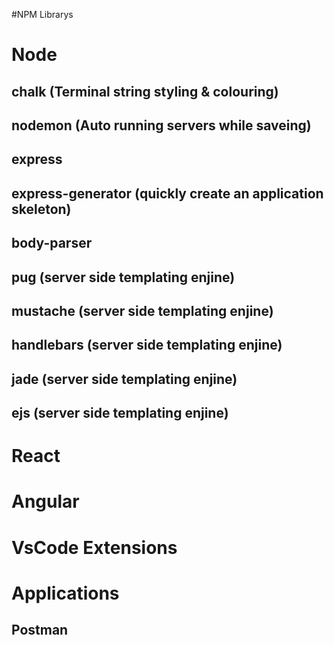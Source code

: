 #NPM Librarys

# Node
## chalk (Terminal string styling & colouring)
## nodemon (Auto running servers while saveing)
## express
## express-generator (quickly create an application skeleton)
## body-parser
## pug (server side templating enjine)
## mustache (server side templating enjine)
## handlebars (server side templating enjine)
## jade (server side templating enjine)
## ejs (server side templating enjine)

# React

# Angular

# VsCode Extensions

# Applications
## Postman

